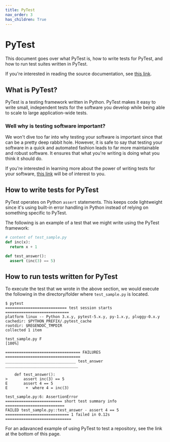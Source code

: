 ```yaml
---
title: PyTest
nav_order: 3
has_children: True
---
```


# PyTest

This document goes over what PyTest is, how to write tests for PyTest, and how to run test suites written in PyTest.

If you're interested in reading the source documentation, see [this link](https://docs.pytest.org/en/latest/).

## What is PyTest?

PyTest is a testing framework written in Python. PyTest makes it easy to write small, independent tests for the software you develop while being able to scale to large application-wide tests.

### Well why is testing software important?

We won't dive too far into why testing your software is important since that can be a pretty deep rabbit hole. However, it is safe to say that testing your software in a quick and automated fashion leads to far more maintainable and robust software. It ensures that what you're writing is doing what you think it should do.

If you're interested in learning more about the power of writing tests for your software, [this link](https://en.wikipedia.org/wiki/Test-driven_development) will be of interest to you.

## How to write tests for PyTest

PyTest operates on Python `assert` statements. This keeps code lightweight since it's using built-in error handling in Python instead of relying on something specific to PyTest.

The following is an example of a test that we might write using the PyTest framework:

```python
# content of test_sample.py
def inc(x):
  return x + 1

def test_answer():
  assert (inc(3) == 5)
```

## How to run tests written for PyTest

To execute the test that we wrote in the above section, we would execute the following in the directory/folder where `test_sample.py` is located.

```
$ pytest
=========================== test session starts ============================
platform linux -- Python 3.x.y, pytest-5.x.y, py-1.x.y, pluggy-0.x.y
cachedir: $PYTHON_PREFIX/.pytest_cache
rootdir: $REGENDOC_TMPDIR
collected 1 item

test_sample.py F                                                     [100%]

================================= FAILURES =================================
_______________________________ test_answer ________________________________

    def test_answer():
>       assert inc(3) == 5
E       assert 4 == 5
E        +  where 4 = inc(3)

test_sample.py:6: AssertionError
========================= short test summary info ==========================
FAILED test_sample.py::test_answer - assert 4 == 5
============================ 1 failed in 0.12s =============================
```

For an adavanced example of using PyTest to test a repository, see the link at the bottom of this page.